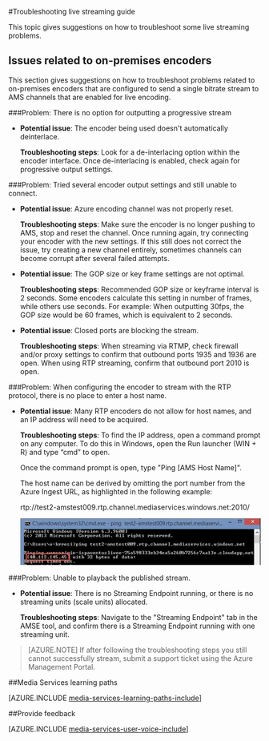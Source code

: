 <properties 
	pageTitle="Troubleshooting live streaming guide" 
	description="This topic gives suggestions on how to troubleshoot live streaming problems." 
	services="media-services" 
	documentationCenter="" 
	authors="juliako" 
	manager="dwrede" 
	editor=""/>

<tags 
	ms.service="media-services" 
	ms.workload="media" 
	ms.tgt_pltfrm="na" 
	ms.devlang="na" 
	ms.topic="article" 
	ms.date="09/29/2015"    
	ms.author="juliako"/>

#Troubleshooting live streaming guide

This topic gives suggestions on how to troubleshoot some live streaming problems.

## Issues related to on-premises encoders 

This section gives suggestions on how to troubleshoot problems related to on-premises encoders that are configured to send a single bitrate stream to AMS channels that are enabled for live encoding.

###Problem: There is no option for outputting a progressive stream

- **Potential issue**: The encoder being used doesn't automatically deinterlace. 

	**Troubleshooting steps**: Look for a de-interlacing option within the encoder interface. Once de-interlacing is enabled, check again for progressive output settings. 
 
###Problem: Tried several encoder output settings and still unable to connect. 

- **Potential issue**: Azure encoding channel was not properly reset. 

	**Troubleshooting steps**: Make sure the encoder is no longer pushing to AMS, stop and reset the channel. Once running again, try connecting your encoder with the new settings. If this still does not correct the issue, try creating a new channel entirely, sometimes channels can become corrupt after several failed attempts.  

- **Potential issue**: The GOP size or key frame settings are not optimal. 

	**Troubleshooting steps**: Recommended GOP size or keyframe interval is 2 seconds. Some encoders calculate this setting in number of frames, while others use seconds. For example: When outputting 30fps, the GOP size would be 60 frames, which is equivalent to 2 seconds.  
	 
- **Potential issue**: Closed ports are blocking the stream. 

	**Troubleshooting steps**: When streaming via RTMP, check firewall and/or proxy settings to confirm that outbound ports 1935 and 1936 are open. When using RTP streaming, confirm that outbound port 2010 is open. 


###Problem: When configuring the encoder to stream with the RTP protocol, there is no place to enter a host name. 

- **Potential issue**: Many RTP encoders do not allow for host names, and an IP address will need to be acquired.  

	**Troubleshooting steps**: To find the IP address, open a command prompt on any computer. To do this in Windows, open the Run launcher (WIN + R) and type “cmd” to open.  

	Once the command prompt is open, type "Ping [AMS Host Name]". 

	The host name can be derived by omitting the port number from the Azure Ingest URL, as highlighted in the following example: 

	rtp://test2-amstest009.rtp.channel.mediaservices.windows.net:2010/ 

	![fmle](./media/media-services-fmle-live-encoder/media-services-fmle10.png)

###Problem: Unable to playback the published stream.
 
- **Potential issue**: There is no Streaming Endpoint running, or there is no streaming units (scale units) allocated. 

	**Troubleshooting steps**: Navigate to the "Streaming Endpoint" tab in the AMSE tool, and confirm there is a Streaming Endpoint running with one streaming unit. 
	
>[AZURE.NOTE] If after following the troubleshooting steps you still cannot successfully stream, submit a support ticket using the Azure Management Portal.

##Media Services learning paths

[AZURE.INCLUDE [media-services-learning-paths-include](../../includes/media-services-learning-paths-include.md)]

##Provide feedback

[AZURE.INCLUDE [media-services-user-voice-include](../../includes/media-services-user-voice-include.md)]
